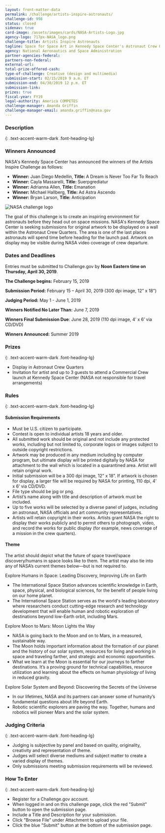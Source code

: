 ```yaml
---
layout: front-matter-data
permalink: /challenge/artists-inspire-astronauts/
challenge-id: 998
status: closed
sidenav: true
card-image: /assets/images/cards/NASA-Artists-Logo.jpg
agency-logo: 717px-NASA_logo.png
challenge-title: Artists Inspire Astronauts
tagline: Space for Space Art in Kennedy Space Center's Astronaut Crew Quarters
agency: National Aeronautics and Space Administration
partner-agencies-federal: 
partners-non-federal: 
external-url:
total-prize-offered-cash:
type-of-challenge: Creative (design and multimedia)
submission-start: 02/15/2019 9 a.m. ET 
submission-end: 04/30/2019 12 p.m. ET
submission-link:  
prizes: true
fiscal-year: FY19
legal-authority: America COMPETES
challenge-manager: Amanda Griffin 
challenge-manager-email: amanda.griffin@nasa.gov
---
```




<!-- Description start -->
### Description
{: .text-accent-warm-dark .font-heading-lg}

<h3>Winners Announced</h3>
<p>NASA's Kennedy Space Center has announced the winners of the Artists Inspire Challenge as follows: </p>
<ul>
<li><strong>Winner:</strong> Juan Diego Medellin, <strong>Title: </strong>A Dream is Never Too Far To Reach</li>
<li><strong>Winner:</strong> Cayla Massarelli, <strong>Title: </strong>Suerpgrediatur</li>
<li><strong>Winner:</strong> Adrianna Allen, <strong>Title: </strong>Emanation</li>
<li><strong>Winner:</strong> Michael Hallberg, <strong>Title: </strong>Ad Astra Ascendo</li>
<li><strong>Winner:</strong> Bryan Larson, <strong>Title: </strong>Anticipation</li>
</ul>
<div class="description">
<p><img src="{{ site.baseurl }}/assets/images/challenge-content/NASA-art-astronauts-contest2.png" alt="NASA challenge logo"></p>
<p>The goal of this challenge is to create an inspiring environment for astronauts before they head out on space missions. NASA's Kennedy Space Center is seeking submissions for original artwork to be displayed on a wall within the Astronaut Crew Quarters. The area is one of the last places astronauts will spend time before heading for the launch pad. Artwork on display may be visible during NASA video coverage of crew departure.</p>
<h3><strong>Dates and Deadlines</strong></h3>
<p>Entries must be submitted to Challenge.gov by <strong>Noon Eastern time on Thursday, April 30, 2019</strong>.&nbsp;</p>
<p><strong>The Challenge begins:</strong> February 15, 2019&nbsp;</p>
<p><strong>Submission Period:</strong> February 15 &ndash; April 30, 2019 (300 dpi image, 12&rdquo; x 18&rdquo;)</p>
<p><strong>Judging Period:</strong> May 1 - June 1, 2019</p>
<p><strong>Winners Notified No Later Than:</strong> June 7, 2019&nbsp;</p>
<p><strong>Winners Final Submission Due</strong>: June 28, 2019 (110 dpi image, 4&rsquo; x 6&rsquo; via CD/DVD)</p>
<p><strong>Winners Announced:</strong>&nbsp;Summer 2019</p>
</div>

<!-- Prizes start -->
### Prizes
{: .text-accent-warm-dark .font-heading-lg}

<div class="prizes">
<ul>
<li>Display in Astronaut Crew Quarters</li>
<li>Invitation for artist and up to 3 guests to attend a Commercial Crew launch at Kennedy Space Center (NASA not responsible for travel arrangements)</li>
</ul>
</div> 

<!-- Rules start -->
### Rules 
{: .text-accent-warm-dark .font-heading-lg}

<div class="rules">
<h4><strong>Submission Requirements</strong></h4>
<ul>
<li>Must be U.S. citizen to participate.</li>
<li>Contest is open to individual artists 18 years and older.</li>
<li>All submitted work should be original and not include any protected works, including but not limited to, corporate logos or images subject to outside copyright restrictions.</li>
<li>Artwork may be produced in any medium including by computer program, but ultimate display will be printed digitally by NASA for attachment to the wall which is located in a quarantined area. Artist will retain original work.</li>
<li>Initial submission will be a 300 dpi image, 12&rdquo; x 18&rdquo;. If artwork is chosen for display, a larger file will be required by NASA for printing, 110 dpi, 4&rsquo; x 6&rsquo; via CD/DVD.</li>
<li>File type should be jpg or png.</li>
<li>Artist&rsquo;s name along with title and description of artwork must be included.</li>
<li>Up to five works will be selected by a diverse panel of judges, including an astronaut, NASA officials and art community representatives.</li>
<li>Artists will retain copyright in their works. Artists grant NASA the right to display their works publicly and to permit others to photograph, video, and record the works for public display (for example, news coverage of a mission in the crew quarters).</li>
</ul>
<h4><strong>Theme</strong></h4>
<p>The artist should depict what the future of space travel/space discovery/humans in space looks like to them. The artist may also tie into any of NASA&rsquo;s current themes below&mdash;but is not required to.</p>
<p>Explore Humans in Space: Leading Discovery, Improving Life on Earth</p>
<ul>
<li>The International Space Station advances scientific knowledge in Earth, space, physical, and biological sciences, for the benefit of people living on our home planet.</li>
<li>The International Space Station serves as the world's leading laboratory where researchers conduct cutting-edge research and technology development that will enable human and robotic exploration of destinations beyond low-Earth orbit, including Mars.</li>
</ul>
<p>Explore Moon to Mars: Moon Lights the Way</p>
<ul>
<li>NASA is going back to the Moon and on to Mars, in a measured, sustainable way.&nbsp;</li>
<li>The Moon holds important information about the formation of our planet and the history of our solar system, resources for living and working in space and traveling farther, and strategic and economic opportunities.&nbsp;</li>
<li>What we learn at the Moon is essential for our journeys to farther destinations. It&rsquo;s a proving ground for technical capabilities, resource utilization and learning about the effects on human physiology of living in reduced gravity.</li>
</ul>
<p>Explore Solar System and Beyond: Discovering the Secrets of the Universe</p>
<ul>
<li>In our lifetimes, NASA and its partners can answer some of humanity&rsquo;s fundamental questions about life beyond Earth.</li>
<li>Robotic scientific explorers are paving the way. Together, humans and robotics will pioneer Mars and the solar system.</li>
</ul>
</div>

<!-- Judging start -->
### Judging Criteria
{: .text-accent-warm-dark .font-heading-lg}

<div class="judging">
<ul><li>Judging is subjective by panel and based on quality, originality, creativity and representation of theme.</li>
<li>Judges will select diverse mediums and subject matter to create a varied display of themes.</li>
<li>Only submissions meeting submission requirements will be reviewed.</li>
</ul>
</div>

<!--  How To Enter start -->
### How To Enter
{: .text-accent-warm-dark .font-heading-lg}

<div class="how-to-enter">
<ul>
<li>Register for a Challenge.gov account.</li>
<li>When logged in and on this challenge page, click the red "Submit" button to open the submission page.</li>
<li>Include a Title and Description for your submission.</li>
<li>Click "Browse File" under Attachment to upload your file.</li>
<li>Click the blue "Submit" button at the bottom of the submission page.</li>
</ul>
</div>
